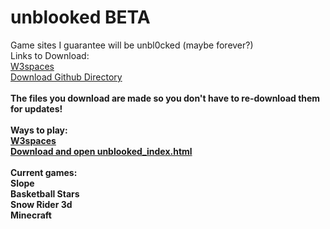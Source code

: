 # unblooked BETA
Game sites I guarantee will be unbl0cked (maybe forever?)
<br>
Links to Download:<br>
<a href="https://unblooked.w3spaces.com/download.html">W3spaces</a>
<br>
<a href="https://download-directory.github.io/?url=https%3A%2F%2Fgithub.com%2FWande-inc%2Funblooked%2Ftree%2Fmain%2Fdownload">Download Github Directory</a>
<br><br>
<b>The files you download are made so you don't have to re-download them for updates!</b>
<br><br>
<b>Ways to play:
<br>
<a href="https://unblooked.w3spaces.com/school.html">W3spaces</a>
<br>
<a href="#unblooked-beta">Download and open unblooked_index.html</a>
<br><br>
Current games:
<br>Slope<br>Basketball Stars<br>Snow Rider 3d<br>Minecraft</b>
